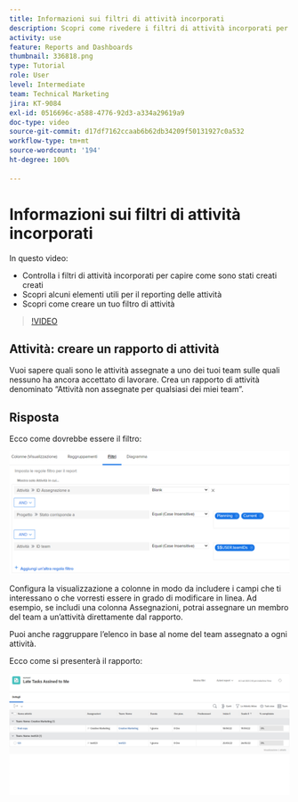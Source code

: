 ```yaml
---
title: Informazioni sui filtri di attività incorporati
description: Scopri come rivedere i filtri di attività incorporati per capire come vengono generati e crea un tuo filtro di attività in Workfront.
activity: use
feature: Reports and Dashboards
thumbnail: 336818.png
type: Tutorial
role: User
level: Intermediate
team: Technical Marketing
jira: KT-9084
exl-id: 0516696c-a588-4776-92d3-a334a29619a9
doc-type: video
source-git-commit: d17df7162ccaab6b62db34209f50131927c0a532
workflow-type: tm+mt
source-wordcount: '194'
ht-degree: 100%

---
```


# Informazioni sui filtri di attività incorporati

In questo video:

* Controlla i filtri di attività incorporati per capire come sono stati creati creati
* Scopri alcuni elementi utili per il reporting delle attività
* Scopri come creare un tuo filtro di attività

>[!VIDEO](https://video.tv.adobe.com/v/336818/?quality=12&learn=on&enablevpops)

## Attività: creare un rapporto di attività

Vuoi sapere quali sono le attività assegnate a uno dei tuoi team sulle quali nessuno ha ancora accettato di lavorare. Crea un rapporto di attività denominato “Attività non assegnate per qualsiasi dei miei team”.

## Risposta

Ecco come dovrebbe essere il filtro:

![Immagine della schermata per la creazione di un filtro di attività](assets/opening-built-in-task-filters-1.png)

Configura la visualizzazione a colonne in modo da includere i campi che ti interessano o che vorresti essere in grado di modificare in linea. Ad esempio, se includi una colonna Assegnazioni, potrai assegnare un membro del team a un’attività direttamente dal rapporto.

Puoi anche raggruppare l’elenco in base al nome del team assegnato a ogni attività.

Ecco come si presenterà il rapporto:

![Immagine di un rapporto di attività](assets/opening-built-in-task-filters-2.png)

